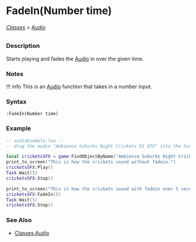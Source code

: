 # FadeIn(Number time)

###### [Classes](/core_api/raw_source) > [Audio](/core_api/classes/audio/AudioOverview)

### Description

Starts playing and fades the [Audio](/core_api/classes/audio/AudioOverview) in over the given time.

### Notes
!!! info
    This is an [Audio](/core_api/classes/audio/AudioOverview) function that takes in a number input.

### Syntax

`:FadeIn(Number time)`

### Example

```lua
-- audioExample.lua --
-- drag the audio "Ambience Suburbs Night Crickets 01 SFX" into the hierarchy --

local cricketsSFX = game:FindObjectByName("Ambience Suburbs Night Crickets 01 SFX")
print_to_screen("This is how the crickets sound without fadein.")
cricketsSFX:Play()
Task.Wait(5)
cricketsSFX:Stop()

print_to_screen("This is how the crickets sound with fadein over 5 seconds!")
cricketsSFX:FadeIn(5)
Task.Wait(5)
cricketsSFX:Stop()

```

### See Also

* [Classes.Audio](/core_api/classes/audio/AudioOverview)
